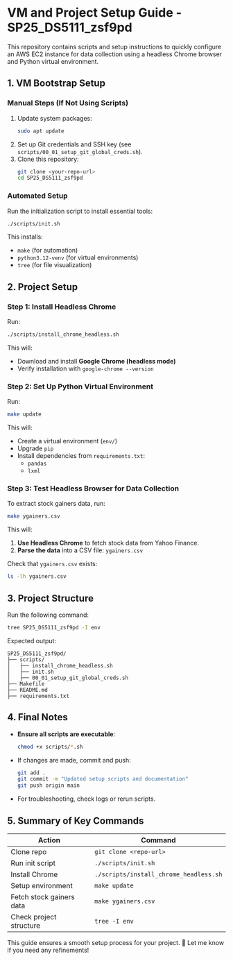 # **VM and Project Setup Guide - SP25_DS5111_zsf9pd**  

This repository contains scripts and setup instructions to quickly configure an AWS EC2 instance for data collection using a headless Chrome browser and Python virtual environment.

## **1. VM Bootstrap Setup**

### **Manual Steps (If Not Using Scripts)**
1. Update system packages:
   ```bash
   sudo apt update
   ```
2. Set up Git credentials and SSH key (see `scripts/00_01_setup_git_global_creds.sh`).
3. Clone this repository:
   ```bash
   git clone <your-repo-url>
   cd SP25_DS5111_zsf9pd
   ```

### **Automated Setup**
Run the initialization script to install essential tools:
```bash
./scripts/init.sh
```
This installs:
- `make` (for automation)
- `python3.12-venv` (for virtual environments)
- `tree` (for file visualization)

## **2. Project Setup**

### **Step 1: Install Headless Chrome**
Run:
```bash
./scripts/install_chrome_headless.sh
```
This will:
- Download and install **Google Chrome (headless mode)**
- Verify installation with `google-chrome --version`

### **Step 2: Set Up Python Virtual Environment**
Run:
```bash
make update
```
This will:
- Create a virtual environment (`env/`)
- Upgrade `pip`
- Install dependencies from `requirements.txt`:
  - `pandas`
  - `lxml`

### **Step 3: Test Headless Browser for Data Collection**
To extract stock gainers data, run:
```bash
make ygainers.csv
```
This will:
1. **Use Headless Chrome** to fetch stock data from Yahoo Finance.
2. **Parse the data** into a CSV file: `ygainers.csv`

Check that `ygainers.csv` exists:
```bash
ls -lh ygainers.csv
```

## **3. Project Structure**
Run the following command:
```bash
tree SP25_DS5111_zsf9pd -I env
```
Expected output:
```
SP25_DS5111_zsf9pd/
├── scripts/
│   ├── install_chrome_headless.sh
│   ├── init.sh
│   ├── 00_01_setup_git_global_creds.sh
├── Makefile
├── README.md
├── requirements.txt
```

## **4. Final Notes**
- **Ensure all scripts are executable**:
  ```bash
  chmod +x scripts/*.sh
  ```
- If changes are made, commit and push:
  ```bash
  git add .
  git commit -m "Updated setup scripts and documentation"
  git push origin main
  ```
- For troubleshooting, check logs or rerun scripts.

## **5. Summary of Key Commands**
| Action | Command |
|--------|---------|
| Clone repo | `git clone <repo-url>` |
| Run init script | `./scripts/init.sh` |
| Install Chrome | `./scripts/install_chrome_headless.sh` |
| Setup environment | `make update` |
| Fetch stock gainers data | `make ygainers.csv` |
| Check project structure | `tree -I env` |

This guide ensures a smooth setup process for your project. 🚀 Let me know if you need any refinements!
